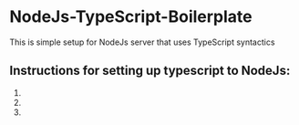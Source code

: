 # NodeJs-TypeScript-Boilerplate
This is simple setup for NodeJs server that uses TypeScript syntactics

## Instructions for setting up typescript to NodeJs:
1.
2.
3.
